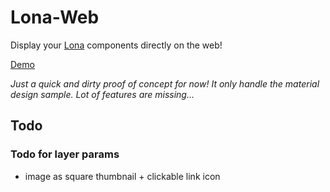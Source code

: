 # Lona-Web

Display your [Lona](https://github.com/airbnb/Lona) components directly on the web!

[Demo](https://lona-web.github.io/Lona-Web/)

_Just a quick and dirty proof of concept for now! It only handle the material design sample. Lot of features are missing..._

## Todo

### Todo for layer params

* image as square thumbnail + clickable link icon
